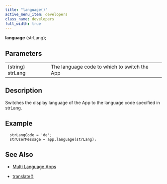 ```yaml
---
title: "language()"
active_menu_item: developers
class_name: developers
full_width: true
---
```



**language** (strLang);

## Parameters

<table>
<tr>
<td width="170">
{string} strLang

</td>
<td width="1">
</td>
<td width="710">
The language code to which to switch the App

</td>
</tr>
</table>

## Description

Switches the display language of the App to the language code specified in strLang.

## Example

      strLangCode = 'de';  
      strUserMessage = app.language(strLang);   
     
   

## See Also

 - [Multi Language Apps](/developers/user-guide/product-guide/advanced-features/multi-language-apps/)

 - [translate()](/developers/user-guide/scripting-apis/client-api/multi-language-apps/translate)

